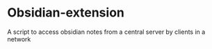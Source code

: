 # Obsidian-extension
A script to access obsidian notes from a central server by clients in a network
